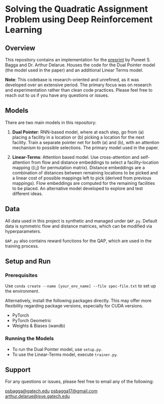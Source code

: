 # Solving the Quadratic Assignment Problem using Deep Reinforcement Learning

## Overview
This repository contains an implementation for the [preprint](https://arxiv.org/abs/2310.01604) by Puneet S. Bagga and Dr. Arthur Delarue. Houses the code for the Dual Pointer model (the model used in the paper) and an additional Linear Terms model.

**Note**: This codebase is research-oriented and unrefined, as it was developed over an extensive period. The primary focus was on research and experimentation rather than clean code practices. Please feel free to reach out to us if you have any questions or issues.

## Models
There are two main models in this repository:
1. **Dual Pointer**: RNN-based model, where at each step, go from (a) placing a facility in a location or (b) picking a location for the next facility. Train a separate pointer net for both (a) and (b), with an attention mechanism to possible selections.
The primary model used in the paper.

2. **Linear-Terms**: Attention based model. Use cross-attention and self-attention from flow and distance embeddings to select a facility-location mapping ((i,j) for permutation matrix). Distance embeddings are a combination of distances between remaining locations to be picked and a linear cost of possible mappings left to pick (derived from previous mappings). Flow embeddings are computed for the remaining facilities to be placed.
An alternative model developed to explore and test different ideas.


## Data
All data used in this project is synthetic and managed under `QAP.py`. Default data is symmetric flow and distance matrices, which can be modified via hyperparameters.

`QAP.py` also contains reward functions for the QAP, which are used in the training process.

## Setup and Run
### Prerequisites

Use `conda create --name [your_env_name] --file spec-file.txt` to set up the environment.

Alternatively,  install the following packages directly. This may offer more flexibility regarding package versions, especially for CUDA versions.
- PyTorch
- PyTorch Geometric
- Weights & Biases (wandb)

### Running the Models
- To run the Dual Pointer model, use `setup.py`.
- To use the Linear-Terms model, execute `trainer.py`.


## Support
For any questions or issues, please feel free to email any of the following:

[psbagga@gatech.edu](mailto:psbagga@gatech.edu)
[psbagga17@gmail.com](mailto:psbagga17@gmail.com)
[arthur.delarue@isye.gatech.edu](mailto:arthur.delarue@isye.gatech.edu)


